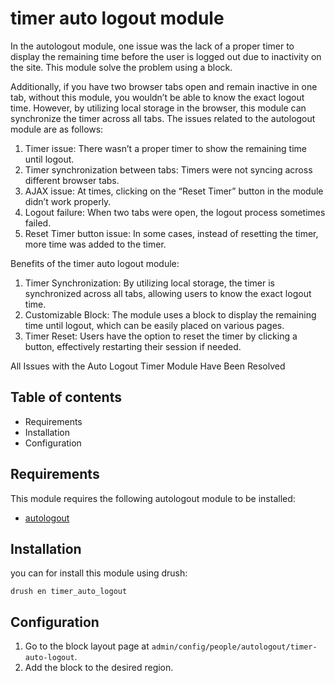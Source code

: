 # timer auto logout module

In the autologout module, one issue was the lack of a proper timer to display the remaining time before the user is logged out due to inactivity on the site. This module solve the problem using a block.

Additionally, if you have two browser tabs open and remain inactive in one tab, without this module, you wouldn’t be able to know the exact logout time. However, by utilizing local storage in the browser, this module can synchronize the timer across all tabs.
The issues related to the autologout module are as follows:

1.	Timer issue: There wasn’t a proper timer to show the remaining time until logout.
2.	Timer synchronization between tabs: Timers were not syncing across different browser tabs.
3.	AJAX issue: At times, clicking on the “Reset Timer” button in the module didn’t work properly.
4.	Logout failure: When two tabs were open, the logout process sometimes failed.
5.	Reset Timer button issue: In some cases, instead of resetting the timer, more time was added to the timer.

Benefits of the timer auto logout module:
1. Timer Synchronization: By utilizing local storage, the timer is synchronized across all tabs, allowing users to know the exact logout time.
2. Customizable Block: The module uses a block to display the remaining time until logout, which can be easily placed on various pages.
3. Timer Reset: Users have the option to reset the timer by clicking a button, effectively restarting their session if needed.


All Issues with the Auto Logout Timer Module Have Been Resolved
## Table of contents

- Requirements
- Installation
- Configuration

## Requirements

This module requires the following autologout module to be installed:

- [autologout](https://www.drupal.org/project/autologout)


## Installation

you can for install this module using drush:

```
drush en timer_auto_logout
```

## Configuration

1. Go to the block layout page at `admin/config/people/autologout/timer-auto-logout`.
2. Add the block to the desired region.

